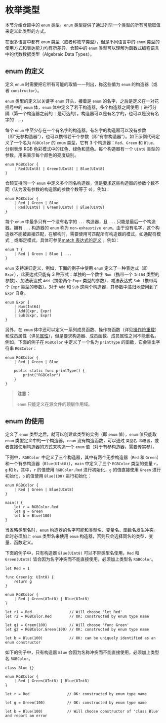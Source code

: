 # 枚举类型

本节介绍仓颉中的 `enum` 类型。`enum` 类型提供了通过列举一个类型的所有可能取值来定义此类型的方式。

在很多语言中都有 `enum` 类型（或者称枚举类型），但是不同语言中的 `enum` 类型的使用方式和表达能力均有所差异，仓颉中的 `enum` 类型可以理解为函数式编程语言中的代数数据类型（Algebraic Data Types）。

## enum 的定义

定义 `enum` 时需要把它所有可能的取值一一列出，称这些值为 `enum` 的构造器（或者 `constructor`）。

`enum` 类型的定义以关键字 `enum` 开头，接着是 `enum` 的名字，之后是定义在一对花括号中的 `enum` 体，`enum` 体中定义了若干构造器，多个构造器之间使用 `|` 进行分隔（第一个构造器之前的 `|` 是可选的）。构造器可以是有名字的，也可以是没有名字的 `...`。

每个 `enum` 中至少存在一个有名字的构造器。有名字的构造器可以没有参数（即“无参构造器”），也可以携带若干个参数（即“有参构造器”）。如下示例代码定义了一个名为 `RGBColor` 的 `enum` 类型，它有 3 个构造器：`Red`、`Green` 和 `Blue`，分别表示 RGB 色彩模式中的红色、绿色和蓝色。每个构造器有一个 `UInt8` 类型的参数，用来表示每个颜色的亮度级别。

<!-- compile -->

```cangjie
enum RGBColor {
    | Red(UInt8) | Green(UInt8) | Blue(UInt8)
}
```

仓颉支持同一个 `enum` 中定义多个同名构造器，但是要求这些构造器的参数个数不同（认为没有参数的构造器的参数个数等于 `0`），例如：

<!-- compile -->

```cangjie
enum RGBColor {
    | Red | Green | Blue
    | Red(UInt8) | Green(UInt8) | Blue(UInt8)
}
```

每个 `enum` 中最多只有一个没有名字的 `...` 构造器，且 `...` 只能是最后一个构造器。拥有 `...` 构造器的 `enum` 称为 `non-exhaustive enum`。由于没有名字，这个构造器不能被直接匹配，在解构时，需要使用可匹配所有构造器的模式，如通配符模式 `_` 或绑定模式，具体可参见[match 表达式的定义](./match.md#match-表达式的定义) 。例如：

<!-- compile -->

```cangjie
enum T {
    | Red | Green | Blue | ...
}
```

`enum` 支持递归定义，例如，下面的例子中使用 `enum` 定义了一种表达式（即 `Expr`），此表达式只能有 3 种形式：单独的一个数字 `Num`（携带一个 `Int64` 类型的参数）、加法表达式 `Add`（携带两个 `Expr` 类型的参数）、减法表达式 `Sub`（携带两个 `Expr` 类型的参数）。对于 `Add` 和 `Sub` 这两个构造器，其参数中递归地使用到了 `Expr` 自身。

<!-- compile -->

```cangjie
enum Expr {
    | Num(Int64)
    | Add(Expr, Expr)
    | Sub(Expr, Expr)
}
```

另外，在 `enum` 体中还可以定义一系列成员函数、操作符函数（详见[操作符重载](../function/operator_overloading.md)）和成员属性（详见[属性](../class_and_interface/prop.md)），但是要求构造器、成员函数、成员属性之间不能重名。例如，下面的例子在 `RGBColor` 中定义了一个名为 `printType` 的函数，它会输出字符串 `RGBColor`：

<!-- compile -->

```cangjie
enum RGBColor {
    | Red | Green | Blue

    public static func printType() {
        print("RGBColor")
    }
}
```

> **注意：**
>
> `enum` 只能定义在源文件的顶层作用域。

## enum 的使用

定义了 `enum` 类型之后，就可以创建此类型的实例（即 `enum` 值），`enum` 值只能取 `enum` 类型定义中的一个构造器。`enum` 没有构造函数，可以通过 `类型名.构造器`，或者直接使用构造器的方式来构造一个 `enum` 值（对于有参构造器，需要传实参）。

下例中，`RGBColor` 中定义了三个构造器，其中有两个无参构造器（`Red` 和 `Green`）和一个有参构造器（`Blue(UInt8)`），`main` 中定义了三个 `RGBColor` 类型的变量 `r`，`g` 和 `b`，其中，`r` 的值使用 `RGBColor.Red` 进行初始化，`g` 的值直接使用 `Green` 进行初始化，`b` 的值使用 `Blue(100)` 进行初始化：

<!-- compile -->

```cangjie
enum RGBColor {
    | Red | Green | Blue(UInt8)
}

main() {
    let r = RGBColor.Red
    let g = Green
    let b = Blue(100)
}
```

当省略类型名时，`enum` 构造器的名字可能和类型名、变量名、函数名发生冲突。此时必须加上 `enum` 类型名来使用 `enum` 构造器，否则只会选择同名的类型、变量、函数定义。

下面的例子中，只有构造器 `Blue(UInt8)` 可以不带类型名使用，`Red` 和 `Green(UInt8)` 皆会因为名字冲突而不能直接使用，必须加上类型名 `RGBColor`。

<!-- compile -->

```cangjie
let Red = 1

func Green(g: UInt8) {
    return g
}

enum RGBColor {
    | Red | Green(UInt8) | Blue(UInt8)
}

let r1 = Red                 // Will choose 'let Red'
let r2 = RGBColor.Red        // OK: constructed by enum type name

let g1 = Green(100)          // Will choose 'func Green'
let g2 = RGBColor.Green(100) // OK: constructed by enum type name

let b = Blue(100)            // OK: can be uniquely identified as an enum constructor
```

如下的例子中，只有构造器 `Blue` 会因为名称冲突而不能直接使用，必须加上类型名 `RGBColor`。

<!-- compile.error -->

```cangjie
class Blue {}

enum RGBColor {
    | Red | Green(UInt8) | Blue(UInt8)
}

let r = Red                 // OK: constructed by enum type name

let g = Green(100)          // OK: constructed by enum type name

let b = Blue(100)           // Will choose constructor of 'class Blue' and report an error
```
